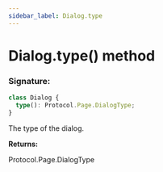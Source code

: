 ```yaml
---
sidebar_label: Dialog.type
---
```


# Dialog.type() method

### Signature:

```typescript
class Dialog {
  type(): Protocol.Page.DialogType;
}
```

The type of the dialog.

**Returns:**

Protocol.Page.DialogType
